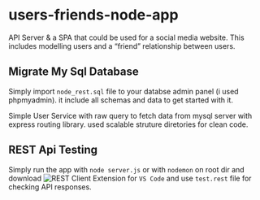 # users-friends-node-app
API Server &amp; a SPA that could be used for a social media website. This includes modelling users and a “friend” relationship between users.

## Migrate My Sql Database

Simply import `node_rest.sql` file to your databse admin panel (i used phpmyadmin). it include all schemas and data to get started with it.

Simple User Service with raw query to fetch data from mysql server with express routing library. used scalable struture diretories for clean code.

## REST Api Testing

Simply run the app with `node server.js` or with `nodemon` on root dir and download ![REST Client](https://marketplace.visualstudio.com/items?itemName=humao.rest-client) Extension for `VS Code` and use `test.rest` file for checking API responses.